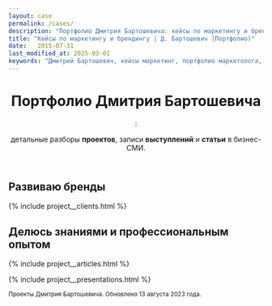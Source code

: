 ```yaml
---
layout: case
permalink: /cases/
description: "Портфолио Дмитрия Бартошевича: кейсы по маркетингу и брендингу. Узнайте, как экспертные стратегии, аудит и рекламные кампании развивают бизнес."
title: "Кейсы по маркетингу и брендингу | Д. Бартошевич (Портфолио)"
date:   2015-07-31
last_modified_at: 2025-03-01
keywords: "Дмитрий Бартошевич, кейсы маркетинг, портфолио маркетолога, развитие бренда, маркетинговая стратегия, брендинг, рекламные кампании, аудит маркетинга, консультант по маркетингу Минск, стратегия роста бизнеса"
---
```



<header class="intro max-width-text">
    <h1 class="inline bold">Портфолио Дмитрия Бартошевича</h1>:
    <p class="inline">детальные разборы <strong>проектов</strong>, записи <strong>выступлений</strong> и&nbsp;<strong>статьи</strong> в&nbsp;бизнес-СМИ.</p>
</header>



<section class="full-bleed row-gap--l mt-2xl">
<h2 class="h1 bold mb-m">Развиваю бренды</h2>
{% include project__clients.html %}
</section>

<section class="full-bleed row-gap--l">
<h2 class="h1 bold block__space--top-h1">Делюсь знаниями и&nbsp;профессиональным опытом</h2>

{% include project__articles.html %}

{% include project__presentations.html %}

</section>





<p class="mt-m small secondary-color">
<small> Проекты Дмитрия Бартошевича. Обновлено <time datetime="2023-08-13">13 августа 2023 года</time>. </small>
</p>
